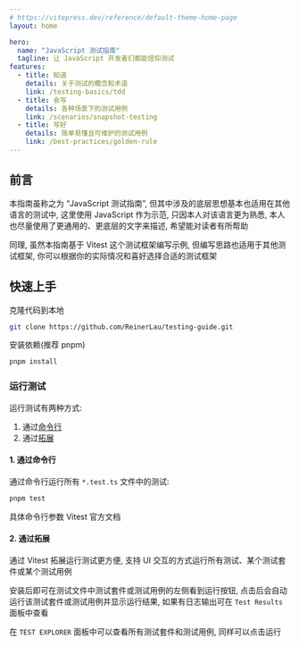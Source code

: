 ```yaml
---
# https://vitepress.dev/reference/default-theme-home-page
layout: home

hero:
  name: "JavaScript 测试指南"
  tagline: 让 JavaScript 开发者们都能信仰测试
features:
  - title: 知道
    details: 关于测试的概念和术语
    link: /testing-basics/tdd
  - title: 会写
    details: 各种场景下的测试用例
    link: /scenarios/snapshot-testing
  - title: 写好
    details: 简单易懂且可维护的测试用例
    link: /best-practices/golden-rule
---
```


## 前言

本指南虽称之为 “JavaScript 测试指南”, 但其中涉及的底层思想基本也适用在其他语言的测试中, 这里使用 JavaScript 作为示范, 只因本人对该语言更为熟悉, 本人也尽量使用了更通用的、更底层的文字来描述, 希望能对读者有所帮助

同理, 虽然本指南基于 Vitest 这个测试框架编写示例, 但编写思路也适用于其他测试框架, 你可以根据你的实际情况和喜好选择合适的测试框架

## 快速上手

克隆代码到本地

```bash
git clone https://github.com/ReinerLau/testing-guide.git 
```

安装依赖(推荐 pnpm)

```bash
pnpm install
```

### 运行测试

运行测试有两种方式:

1. 通过[命令行](https://vitest.dev/guide/cli.html)
2. 通过[拓展](https://marketplace.visualstudio.com/items?itemName=vitest.explorer)

#### 1. 通过命令行

通过命令行运行所有 `*.test.ts` 文件中的测试:

```bash
pnpm test
```

具体命令行参数 Vitest 官方文档

#### 2. 通过拓展

通过 Vitest 拓展运行测试更方便, 支持 UI 交互的方式运行所有测试、某个测试套件或某个测试用例

安装后即可在测试文件中测试套件或测试用例的左侧看到运行按钮, 点击后会自动运行该测试套件或测试用例并显示运行结果, 如果有日志输出可在 `Test Results` 面板中查看

在 `TEST EXPLORER` 面板中可以查看所有测试套件和测试用例, 同样可以点击运行